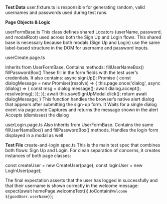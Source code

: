 **Test Data**
user.fixture.ts is responsible for generating random, valid usernames and passwords used during test runs.

**Page Objects & Logic**

userFormBase.ts
This class defines shared Locators (userName, password, and modalRoot) used across both the Sign Up and Login flows.
This shared base is necessary because both modals (Sign Up and Login) use the same label-based structure in the DOM for username and password inputs.

userCreate.page.ts

Inherits from UserFormBase.
Contains methods:
fillUserNameBox()
fillPasswordBox()
These fill in the form fields with the test user’s credentials.
It also contains:
async signUp(): Promise<string> {
  const dialogMessage = new Promise<string>((resolve) => {
    this.page.once('dialog', async (dialog) => {
      const msg = dialog.message();
      await dialog.accept();
      resolve(msg);
    });
  });
  await this.saveSignUpModal.click();
  return await dialogMessage;
}
This function handles the browser’s native alert dialog that appears after submitting the sign-up form. 
It Waits for a single dialog event via page.once
Captures and returns the message shown in the alert
Accepts (dismisses) the dialog

userLogin.page.ts
Also inherits from UserFormBase.
Contains the same fillUserNameBox() and fillPasswordBox() methods.
Handles the login form displayed in a modal as well

**Test File**
create-and-login.spec.ts
This is the main test spec that combines both flows: Sign Up and Login.
For clean separation of concerns, it creates instances of both page classes:

const createUser = new CreateUser(page);
const loginUser = new LogInUser(page);

The final expectation asserts that the user has logged in successfully and that their username is shown correctly in the welcome message:
expect(await homePage.welcomeText()).toContain(`Welcome ${goodUser.userName}`);